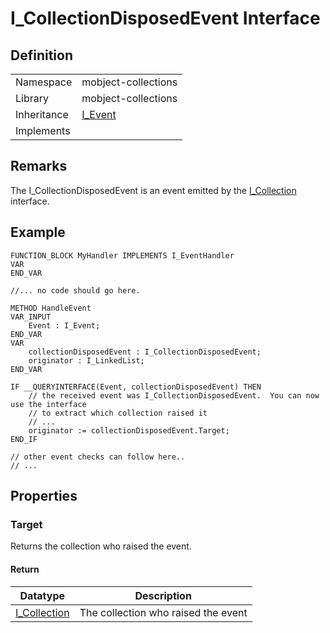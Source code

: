 # I_CollectionDisposedEvent Interface

## Definition

|             |                                        |
| ----------- | -------------------------------------- |
| Namespace   | mobject-collections                    |
| Library     | mobject-collections                    |
| Inheritance | [I_Event](./mobject-events/I_Event.md) |
| Implements  |                                        |

## Remarks

The I_CollectionDisposedEvent is an event emitted by the [I_Collection](./mobject-collections/I_Collection.md) interface.

## Example

```declaration
FUNCTION_BLOCK MyHandler IMPLEMENTS I_EventHandler
VAR
END_VAR
```

```body
//... no code should go here.
```

```declaration
METHOD HandleEvent
VAR_INPUT
    Event : I_Event;
END_VAR
VAR
    collectionDisposedEvent : I_CollectionDisposedEvent;
    originator : I_LinkedList;
END_VAR
```

```body
IF __QUERYINTERFACE(Event, collectionDisposedEvent) THEN
    // the received event was I_CollectionDisposedEvent.  You can now use the interface
    // to extract which collection raised it
    // ...
    originator := collectionDisposedEvent.Target;
END_IF

// other event checks can follow here..
// ...
```

## Properties

### Target

Returns the collection who raised the event.

#### Return

| Datatype                                              | Description                         |
| ----------------------------------------------------- | ----------------------------------- |
| [I_Collection](./mobject-collections/I_Collection.md) | The collection who raised the event |
